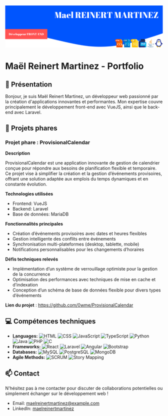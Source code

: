 ![alt text](./header.png)

# Maël Reinert Martinez - Portfolio

## 👋 Présentation

Bonjour, je suis Maël Reinert Martinez, un développeur web passionné par la création d'applications innovantes et performantes. Mon expertise couvre principalement le développement front-end avec VueJS, ainsi que le back-end avec Laravel.

## 🚀 Projets phares

### Projet phare : ProvisionalCalendar

**Description**

ProvisionalCalendar est une application innovante de gestion de calendrier conçue pour répondre aux besoins de planification flexible et temporaire. Ce projet vise à simplifier la création et la gestion d’événements provisoires, offrant une solution adaptée aux emplois du temps dynamiques et en constante évolution.

**Technologies utilisées**

- Frontend: VueJS
- Backend: Laravel
- Base de données: MariaDB

**Fonctionnalités principales**

- Création d’événements provisoires avec dates et heures flexibles
- Gestion intelligente des conflits entre événements
- Synchronisation multi-plateformes (desktop, tablette, mobile)
- Notifications personnalisables pour les changements d’horaires

**Défis techniques relevés**

- Implémentation d’un système de verrouillage optimiste pour la gestion de la concurrence
- Optimisation des performances avec techniques de mise en cache et d’indexation
- Conception d’un schéma de base de données flexible pour divers types d’événements

**Lien du projet** : https://github.com/0wme/ProvisionalCalendar

## 💻 Compétences techniques

 - **Languages:** ![HTML](https://img.shields.io/badge/-HTML-E34F26?logo=html5&logoColor=white) ![CSS](https://img.shields.io/badge/-CSS-1572B6?logo=css3&logoColor=white) ![JavaScript](https://img.shields.io/badge/-JavaScript-F7DF1E?logo=javascript&logoColor=black) ![TypeScript](https://img.shields.io/badge/-TypeScript-3178C6?logo=typescript&logoColor=white) ![Python](https://img.shields.io/badge/-Python-3776AB?logo=python&logoColor=white) ![Java](https://img.shields.io/badge/-Java-007396?logo=java&logoColor=white) ![PHP](https://img.shields.io/badge/-PHP-777BB4?logo=php&logoColor=white) ![C](https://img.shields.io/badge/-C-A8B9CC?logo=c&logoColor=black)
  - **Frameworks:** ![React](https://img.shields.io/badge/-React-61DAFB?logo=react&logoColor=black) ![Laravel](https://img.shields.io/badge/-Laravel-FF2D20?logo=laravel&logoColor=white) ![Angular](https://img.shields.io/badge/-Angular-DD0031?logo=angular&logoColor=white) ![Bootstrap](https://img.shields.io/badge/-Bootstrap-7952B3?logo=bootstrap&logoColor=white)
  - **Databases:** ![MySQL](https://img.shields.io/badge/-MySQL-4479A1?logo=mysql&logoColor=white) ![PostgreSQL](https://img.shields.io/badge/-PostgreSQL-336791?logo=postgresql&logoColor=white) ![MongoDB](https://img.shields.io/badge/-MongoDB-4DB33D?logo=mongodb&logoColor=white)
  - **Agile Methods:** ![SCRUM](https://img.shields.io/badge/-SCRUM-6DB33F?logo=scrumalliance&logoColor=white) ![Story Mapping](https://img.shields.io/badge/-Story%20Mapping-6DB33F?logo=bookstack&logoColor=white)

## 📫 Contact

N'hésitez pas à me contacter pour discuter de collaborations potentielles ou simplement échanger sur le développement web !

- Email: maelreinertmartinez@example.com
- LinkedIn: [maelreinertmartinez](https://www.linkedin.com/in/mael-reinert-martinez-515633217/)
